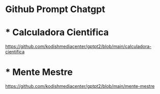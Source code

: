# Github Prompt Chatgpt
#
# 
#
# * Calculadora Cientifica
https://github.com/kodishmediacenter/gptpt2/blob/main/calculadora-cientifica
# * Mente Mestre
https://github.com/kodishmediacenter/gptpt2/blob/main/mente-mestre
